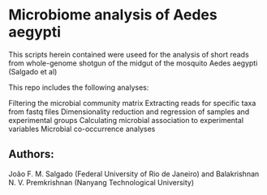 <h1>Microbiome analysis of Aedes aegypti</h1> 

This scripts herein contained were useed for the analysis of short reads from whole-genome shotgun of the midgut of the mosquito Aedes aegypti (Salgado et al)

This repo includes the following analyses:

Filtering the microbial community matrix
Extracting reads for specific taxa from fastq files
Dimensionality reduction and regression of samples and experimental groups
Calculating microbial association to experimental variables
Microbial co-occurrence analyses

<h2>Authors:</h2>

João F. M. Salgado (Federal University of Rio de Janeiro) and Balakrishnan N. V. Premkrishnan (Nanyang Technological University)





